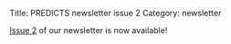 Title: PREDICTS newsletter issue 2
Category: newsletter

[Issue 2]({filename}/newsletters/PREDICTSNewsletterSpring2013.pdf)
of our newsletter is now available!

